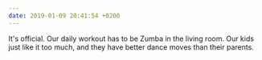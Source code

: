 ```yaml
---
date: 2019-01-09 20:41:54 +0200
---
```

It's official. Our daily workout has to be Zumba in the living room. Our kids just like it too much, and they have better dance moves than their parents.
